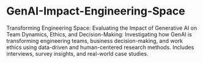 # GenAI-Impact-Engineering-Space
Transforming Engineering Space: Evaluating the Impact of Generative AI on Team Dynamics, Ethics, and Decision-Making: Investigating how GenAI is transforming engineering teams, business decision-making, and work ethics using data-driven and human-centered research methods. Includes interviews, survey insights, and real-world case studies.
